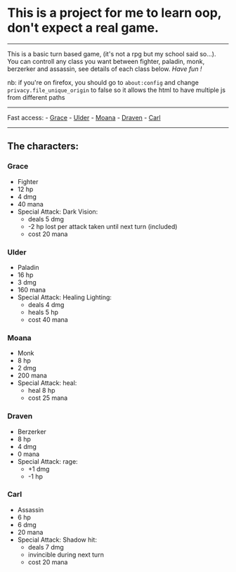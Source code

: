 # This is a project for me to learn oop, don't expect a real game.
***
This is a basic turn based game, (it's not a rpg but my school said so...). You can controll any class you want between fighter, paladin, monk, berzerker and assassin, see details of each class below. *Have fun !*

nb: if you're on firefox, you should go to `about:config` and change `privacy.file_unique_origin` to false so it allows the html to have multiple js from different paths
***
Fast access:
     - [Grace](#grace)
     - [Ulder](#ulder)
     - [Moana](#moana)
     - [Draven](#draven)
     - [Carl](#carl)

***
## The characters:
### Grace
* Fighter
* 12 hp
* 4 dmg
* 40 mana
* Special Attack: Dark Vision:
    * deals 5 dmg
    * -2 hp lost per attack taken until next turn (included)
    * cost 20 mana

### Ulder
* Paladin
* 16 hp
* 3 dmg
* 160 mana
* Special Attack: Healing Lighting:
    * deals 4 dmg
    * heals 5 hp
    * cost 40 mana

### Moana
* Monk
* 8 hp
* 2 dmg
* 200 mana
* Special Attack: heal:
    * heal 8 hp
    * cost 25 mana

### Draven
* Berzerker
* 8 hp
* 4 dmg
* 0 mana
* Special Attack: rage:
    * +1 dmg
    * -1 hp

### Carl
* Assassin
* 6 hp
* 6 dmg
* 20 mana
* Special Attack: Shadow hit:
    * deals 7 dmg
    * invincible during next turn
    * cost 20 mana
